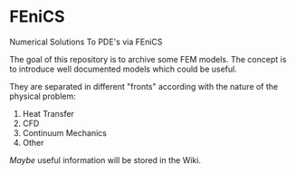 # FEniCS
Numerical Solutions To PDE's via FEniCS

The goal of this repository is to archive some FEM models. The concept is to introduce well documented models which could be useful.

They are separated in different "fronts" according with the nature of the physical problem:
  1. Heat Transfer
  2. CFD
  3. Continuum Mechanics
  4. Other
  
*Maybe* useful information will be stored in the Wiki.
